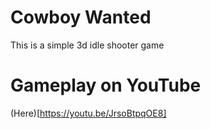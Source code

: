 # Cowboy Wanted
This is a simple 3d idle shooter game

# Gameplay on YouTube
(Here)[https://youtu.be/JrsoBtpqOE8]
